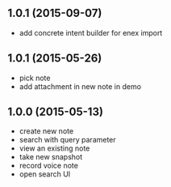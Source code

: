 ## 1.0.1 (2015-09-07)

* add concrete intent builder for enex import

## 1.0.1 (2015-05-26)

* pick note
* add attachment in new note in demo

## 1.0.0 (2015-05-13)

* create new note
* search with query parameter
* view an existing note
* take new snapshot
* record voice note
* open search UI